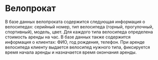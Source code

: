 # Велопрокат

В базе данных велопроката содержится следующая информация о 
велосипедах: серийный номер, тип велосипеда (горный, прогулочный, 
спортивный), модель, цвет. Для каждого типа велосипеда определена стоимость 
аренды на час. В базе данных также содержится информация о клиентах: ФИО, 
год рождения, телефон. При аренде велосипеда клиенту выдается велосипед 
нужного типа, фиксируется время начала аренды и назначается время окончания 
аренды.